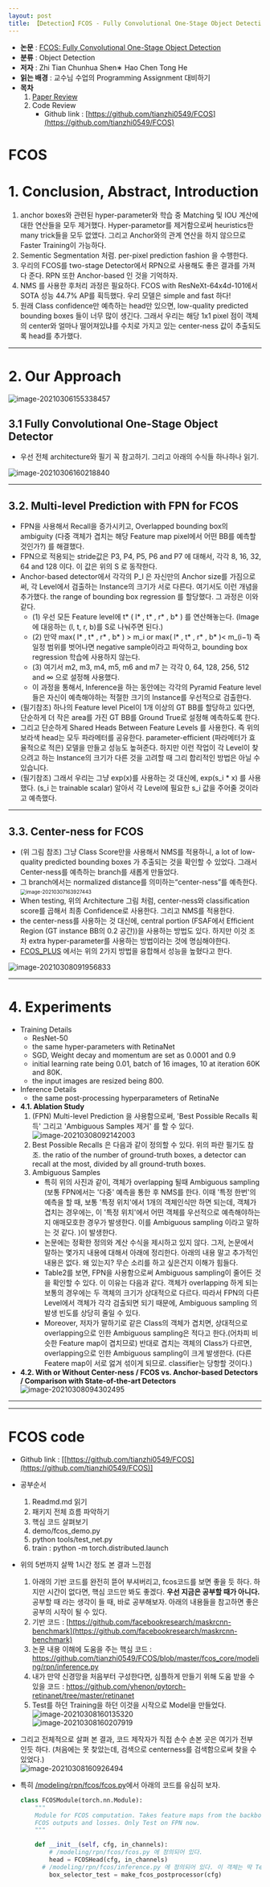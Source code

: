 ```yaml
---
layout: post
title: 【Detection】FCOS - Fully Convolutional One-Stage Object Detection
---
```


- **논문** : [FCOS: Fully Convolutional One-Stage Object Detection](https://arxiv.org/pdf/1904.01355.pdf)
- **분류** : Object Detection
- **저자** : Zhi Tian Chunhua Shen∗ Hao Chen Tong He
- **읽는 배경** : 교수님 수업의 Programming Assignment 대비하기
- **목차**
  1. [Paper Review](https://junha1125.github.io/blog/artificial-intelligence/2021-03-06-FCOS/#fcos)
  2. Code Review
     - Github link : [https://github.com/tianzhi0549/FCOS](https://github.com/tianzhi0549/FCOS)



# FCOS

# 1. Conclusion, Abstract, Introduction

1. anchor boxes와 관련된 hyper-parameter와 학습 중 Matching 및 IOU 계산에 대한 연산들을 모두 제거했다. Hyper-parametor를 제거함으로써 heuristics한 many trick들을 모두 없앴다. 그리고 Anchor와의 관계 연산을 하지 않으므로 Faster Training이 가능하다.
2. Sementic Segmentation 처럼. per-pixel prediction fashion 을 수행한다. 
3. 우리의 FCOS를 two-stage Detector에서 RPN으로 사용해도 좋은 결과를 가져다 준다. RPN 또한 Anchor-based 인 것을 기억하자.
4. NMS 를 사용한 후처리 과정은 필요하다. FCOS with ResNeXt-64x4d-101에서 SOTA 성능 44.7% AP를 획득했다. 우리 모델은 simple and fast 하다!
5. 원래 Class confidence만 예측하는 head만 있으면, low-quality predicted bounding boxes 들이 너무 많이 생긴다. 그래서 우리는 해당 1x1 pixel 점이 객체의 center와 얼마나 떨어져있냐를 수치로 가지고 있는 center-ness 값이 추출되도록 head를 추가했다. 



---

# 2. Our Approach

![image-20210306155338457](https://github.com/junha1125/Imgaes_For_GitBlog/blob/master/Typora/image-20210306155338457.png?raw=tru)

## 3.1 Fully Convolutional One-Stage Object Detector

- 우선 전체 architecture와 필기 꼭 참고하기. 그리고 아래의 수식들 하나하나 읽기.

![image-20210306160218840](https://github.com/junha1125/Imgaes_For_GitBlog/blob/master/Typora/image-20210306160218840.png?raw=tru)



---

## 3.2. Multi-level Prediction with FPN for FCOS

- FPN을 사용해서 Recall을 증가시키고, Overlapped bounding box의 ambiguity (다중 객체가 겹치는 해당 Feature map pixel에서 어떤 BB를 예측할 것인가?) 를 해결했다. 
- FPN으로 적용되는 stride값은 P3, P4, P5, P6 and P7 에 대해서, 각각  8, 16, 32, 64 and 128 이다. 이 값은 위의 S 로 동작한다. 
- Anchor-based detector에서 각각의 P_l 은 자신만의 Anchor size를 가짐으로써, 각 Level에서 검출하는 Instance의 크기가 서로 다른다. 여기서도 이런 개념을 추가했다. the range of bounding box regression 를 할당했다. 그 과정은 이와 같다. 
  - (1) 우선 모든 Feature level에 t* ( l* , t* , r* , b* ) 를 연산해놓는다. (Image에 대응하는 (l, t, r, b)를 S로 나눠주면 된다.) 
  - (2) 만약 max( l* , t* , r* , b* ) > m_i or max( l* , t* , r* , b* )< m_(i−1) 즉 일정 범위를 벗어나면 negative sample이라고 파악하고,  bounding box regression 학습에 사용하지 않는다. 
  - (3) 여기서 m2, m3, m4, m5, m6 and m7 는 각각 0, 64, 128, 256, 512 and ∞ 으로 설정해 사용했다. 
  - 이 과정을 통해서, Inference을 하는 동안에는 각각의 Pyramid Feature level들은 자신이 예측해야하는 적절한 크기의 Instance를 우선적으로 검출한다. 
- (필기참조) 하나의 Feature level Picel이 1개 이상의 GT BB를 할당하고 있다면, 단순하게 더 작은 area를 가진 GT BB를 Ground True로 설정해 예측하도록 한다. 
- 그리고 단순하게 Shared Heads Between Feature Levels 를 사용한다. 즉 위의 보라색 head는 모두 파라메터를 공유한다. parameter-efficient (파라메터가 효율적으로 적은) 모델을 만들고 성능도 높혀준다. 하지만 이런 작업이 각 Level이 찾으려고 하는 Instance의 크기가 다른 것을 고려할 때 그리 합리적인 방법은 아닐 수 있습니다. 
- (필기참조) 그래서 우리는 그냥 exp(x)를 사용하는 것 대신에, exp(s_i \* x) 를 사용했다. (s_i 는  trainable scalar) 알아서 각 Level에 필요한 s_i 값을 주어줄 것이라고 예측했다. 



---

## 3.3. Center-ness for FCOS

- (위 그림 참조) 그냥 Class Score만을 사용해서 NMS를 적용하니, a lot of low-quality predicted bounding boxes 가 추출되는 것을 확인할 수 있었다. 그래서 Center-ness를 예측하는 branch를 새롭게 만들었다. 
- 그 branch에서는 normalized distance를 의미하는“center-ness”를 예측한다.     
  <img src="https://github.com/junha1125/Imgaes_For_GitBlog/blob/master/Typora/image-20210307163927443.png?raw=tru" alt="image-20210307163927443" style="zoom:70%;" />
- When testing, 위의 Architecture 그림 처럼, center-ness와 classification score를 곱해서 최종 Confidence로 사용한다. 그리고 NMS를 적용한다.
- the center-ness를 사용하는 것 대신에, central portion (FSAF에서 Efficient Region (GT instance BB의 0.2 공간))을 사용하는 방법도 있다. 하지만 이것 조차 extra hyper-parameter를 사용하는 방법이라는 것에 명심해야한다. 
- [FCOS_PLUS](https://github.com/yqyao/FCOS_PLUS) 에서는 위의 2가지 방법을 융합해서 성능을 높혔다고 한다.

![image-20210308091956833](https://github.com/junha1125/Imgaes_For_GitBlog/blob/master/Typora/image-20210308091956833.png?raw=tru)



---

# 4. Experiments

- Training Details
  - ResNet-50
  - the same hyper-parameters with RetinaNet
  - SGD, Weight decay and momentum are set as 0.0001 and 0.9
  -  initial learning rate being 0.01, batch of 16 images, 10 at iteration 60K and 80K.
  - the input images are resized being 800.
- Inference Details
  - the same post-processing hyperparameters of RetinaNe
- **4.1. Ablation Study**
  1. (FPN) Multi-level Prediction 을 사용함으로써, 'Best Possible Recalls 획득' 그리고 'Ambiguous Samples 제거' 를 할 수 있다.    
         ![image-20210308092142003](https://github.com/junha1125/Imgaes_For_GitBlog/blob/master/Typora/image-20210308092142003.png?raw=tru)
  2. Best Possible Recalls 은 다음과 같이 정의할 수 있다. 위의 파란 필기도 참조. the ratio of the number of ground-truth boxes, a detector can recall at the most, divided by all ground-truth boxes.
  3. Ambiguous Samples
     - 특히 위의 사진과 같이, 객체가 overlapping 될때 Ambiguous sampling (보통 FPN에서는 '다중' 예측을 통한 후 NMS를 한다. 이때 '특정 한번'의 예측을 할 때, 보통 '특정 위치'에서 1개의 객체인식만 하면 되는데, 객체가 겹치는 경우에는, 이 '특정 위치'에서 어떤 객체를 우선적으로 예측해야하는지 애매모호한 경우가 발생한다. 이를 Ambiguous sampling 이라고 말하는 것 같다. )이 발생한다. 
     - 논문에는 정확한 정의와 계산 수식을 제시하고 있지 않다. 그저, 논문에서 말하는 몇가지 내용에 대해서 아래에 정리한다. 아래의 내용 말고 추가적인 내용은 없다. 왜 있는지? 무슨 소리를 하고 싶은건지 이해가 힘들다. 
     - Table2를 보면, FPN을 사용함으로써 Ambiguous sampling이 줄어든 것을 확인할 수 있다. 이 이유는 다음과 같다. 객체가 overlapping 하게 되는 보통의 경우에는 두 객체의 크기가 상대적으로 다르다. 따라서 FPN의 다른 Level에서 객체가 각각 검출되면 되기 때문에, Ambiguous sampling 의 발생 빈도를 상당히 줄일 수 있다. 
     - Moreover, 저자가 말하기로 같은 Class의 객체가 겹치면, 상대적으로 overlapping으로 인한 Ambiguous sampling은 적다고 한다.(어차피 비슷한 Feature map이 겹치므로) 반대로 겹치는 객체의 Class가 다르면, overlapping으로 인한 Ambiguous sampling이 크게 발생한다. (다른 Featere map이 서로 엃겨 섞이게 되므로. classifier는 당항할 것이다.)
- **4.2. With or Without Center-ness / FCOS vs. Anchor-based Detectors / Comparison with State-of-the-art Detectors**   
  ![image-20210308094302495](https://github.com/junha1125/Imgaes_For_GitBlog/blob/master/Typora/image-20210308094302495.png?raw=tru)



---

---

# FCOS code

- Github link : [[https://github.com/tianzhi0549/FCOS](https://github.com/tianzhi0549/FCOS)]

- 공부순서 
  1. Readmd.md 읽기
  2. 패키지 전체 흐름 파악하기
  3. 핵심 코드 살펴보기
  4. demo/fcos_demo.py
  5. python tools/test_net.py
  6. train : python -m torch.distributed.launch
  
- 위의 5번까지 살짝 1시간 정도 본 결과 느낀점 

  1. 아래의 기반 코드를 완전히 뜯어 부셔버리고, fcos코드를 보면 좋을 듯 하다. 하지만 시간이 없다면, 핵심 코드만 봐도 좋겠다. **우선 지금은 공부할 때가 아니다.** 공부할 때 라는 생각이 들 때, 바로 공부해보자.  아래의 내용들을 참고하면 좋은 공부의 시작이 될 수 있다.
  2. 기반 코드 : [https://github.com/facebookresearch/maskrcnn-benchmark](https://github.com/facebookresearch/maskrcnn-benchmark)
  3. 논문 내용 이해에 도움을 주는 핵심 코드 : https://github.com/tianzhi0549/FCOS/blob/master/fcos_core/modeling/rpn/inference.py
  4. 내가 만약 신경망을 처음부터 구성한다면, 심플하게 만들기 위해 도움 받을 수 있을 코드 : https://github.com/yhenon/pytorch-retinanet/tree/master/retinanet
  5. Test를 하던 Training을 하던 이것을 시작으로 Model을 만들었다.     
     ![image-20210308160135320](https://github.com/junha1125/Imgaes_For_GitBlog/blob/master/Typora/image-20210308160135320.png?raw=tru)     
     ![image-20210308160207919](https://github.com/junha1125/Imgaes_For_GitBlog/blob/master/Typora/image-20210308160207919.png?raw=tru)   

- 그리고 전체적으로 살펴 본 결과, 코드 제작자가 직접 손수 손본 곳은 여기가 전부 인듯 하다. (처음에는 못 찾았는데, 검색으로 centerness를 검색함으로써 찾을 수 있었다.)     
  ![image-20210308160926494](https://github.com/junha1125/Imgaes_For_GitBlog/blob/master/Typora/image-20210308160926494.png?raw=tru)

- 특히 [/modeling/rpn/fcos/fcos.py](https://github.com/tianzhi0549/FCOS/blob/master/fcos_core/modeling/rpn/fcos/fcos.py#L118)에서 아래의 코드를 유심히 보자.     

  ```python
  class FCOSModule(torch.nn.Module):
      """
      Module for FCOS computation. Takes feature maps from the backbone and
      FCOS outputs and losses. Only Test on FPN now.
      """
  
      def __init__(self, cfg, in_channels):
          # /modeling/rpn/fcos/fcos.py 에 정의되어 있다. 
          head = FCOSHead(cfg, in_channels)
  		# /modeling/rpn/fcos/inference.py 에 정의되어 있다. 이 객체는 딱 Test할 때만 사용하나 보다.
          box_selector_test = make_fcos_postprocessor(cfg)
  ```

  

